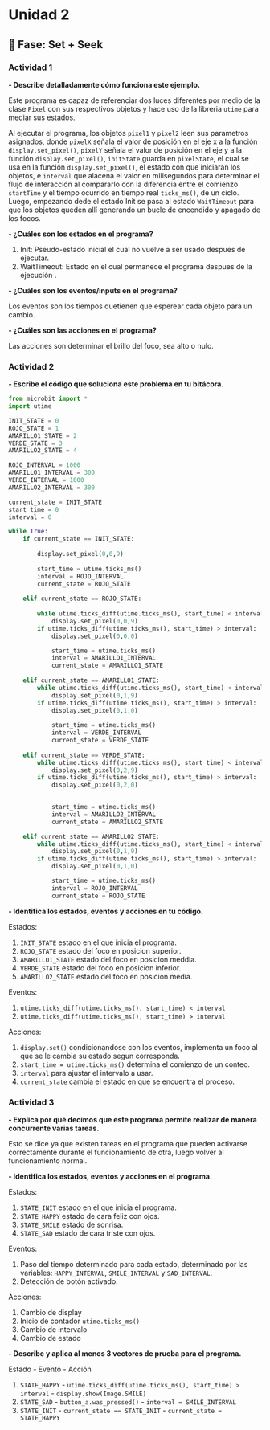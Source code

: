 # Unidad 2

## 🔎 Fase: Set + Seek

### Actividad 1

**- Describe detalladamente cómo funciona este ejemplo.**

Este programa es capaz de referenciar dos luces diferentes por medio de la clase `Pixel` con sus respectivos objetos y hace uso de la libreria `utime` para mediar sus estados. 

Al ejecutar el programa, los objetos `pixel1` y `pixel2` leen sus parametros asignados, donde `pixelX` señala el valor de posición en el eje x a la función `display.set_pixel()`, `pixelY` señala el valor de posición en el eje y a la función `display.set_pixel()`, `initState` guarda en `pixelState`, el cual se usa en la función `display.set_pixel()`, el estado con que iniciarán los objetos, e `interval` que alacena el valor en milisegundos para determinar el flujo de interacción al compararlo con la diferencia entre el comienzo `startTime` y el tiempo ocurrido en tiempo real `ticks_ms()`, de un ciclo. Luego, empezando dede el estado Init se pasa al estado `WaitTimeout` para que los objetos queden allí generando un bucle de encendido y apagado de los focos.

**- ¿Cuáles son los estados en el programa?**

1. Init: Pseudo-estado inicial el cual no vuelve a ser usado despues de ejecutar.
2. WaitTimeout: Estado en el cual permanece el programa despues de la ejecución .

**- ¿Cuáles son los eventos/inputs en el programa?**

Los eventos son los tiempos quetienen que esperear cada objeto para un cambio.

**- ¿Cuáles son las acciones en el programa?**

Las acciones son determinar el brillo del foco, sea alto o nulo.

### Actividad 2

**- Escribe el código que soluciona este problema en tu bitácora.**

```python
from microbit import *
import utime

INIT_STATE = 0
ROJO_STATE = 1
AMARILLO1_STATE = 2
VERDE_STATE = 3
AMARILLO2_STATE = 4

ROJO_INTERVAL = 1000
AMARILLO1_INTERVAL = 300
VERDE_INTERVAL = 1000
AMARILLO2_INTERVAL = 300

current_state = INIT_STATE
start_time = 0
interval = 0

while True:
    if current_state == INIT_STATE:
        
        display.set_pixel(0,0,9)
        
        start_time = utime.ticks_ms()
        interval = ROJO_INTERVAL
        current_state = ROJO_STATE
        
    elif current_state == ROJO_STATE:
        
        while utime.ticks_diff(utime.ticks_ms(), start_time) < interval:
            display.set_pixel(0,0,9)
        if utime.ticks_diff(utime.ticks_ms(), start_time) > interval:
            display.set_pixel(0,0,0)

            start_time = utime.ticks_ms()
            interval = AMARILLO1_INTERVAL
            current_state = AMARILLO1_STATE
            
    elif current_state == AMARILLO1_STATE:
        while utime.ticks_diff(utime.ticks_ms(), start_time) < interval:
            display.set_pixel(0,1,9)
        if utime.ticks_diff(utime.ticks_ms(), start_time) > interval:
            display.set_pixel(0,1,0)
            
            start_time = utime.ticks_ms()
            interval = VERDE_INTERVAL
            current_state = VERDE_STATE
        
    elif current_state == VERDE_STATE:
        while utime.ticks_diff(utime.ticks_ms(), start_time) < interval:
            display.set_pixel(0,2,9)
        if utime.ticks_diff(utime.ticks_ms(), start_time) > interval:
            display.set_pixel(0,2,0)

            
            start_time = utime.ticks_ms()
            interval = AMARILLO2_INTERVAL
            current_state = AMARILLO2_STATE

    elif current_state == AMARILLO2_STATE:
        while utime.ticks_diff(utime.ticks_ms(), start_time) < interval:
            display.set_pixel(0,1,9)
        if utime.ticks_diff(utime.ticks_ms(), start_time) > interval:
            display.set_pixel(0,1,0)

            start_time = utime.ticks_ms()
            interval = ROJO_INTERVAL
            current_state = ROJO_STATE
```

**- Identifica los estados, eventos y acciones en tu código.**

Estados:
1. `INIT_STATE` estado en el que inicia el programa.
2. `ROJO_STATE` estado del foco en posicion superior.
3. `AMARILLO1_STATE` estado del foco en posicion meddia.
4. `VERDE_STATE` estado del foco en posicion inferior.
5. `AMARILLO2_STATE` estado del foco en posicion media.

Eventos:
1. `utime.ticks_diff(utime.ticks_ms(), start_time) < interval` 
2. `utime.ticks_diff(utime.ticks_ms(), start_time) > interval`

Acciones:
1. `display.set()` condicionandose con los eventos, implementa un foco al que se le cambia su estado segun corresponda.
2. `start_time = utime.ticks_ms()` determina el comienzo de un conteo.
3. `interval` para ajustar el intervalo a usar.
4. `current_state` cambia el estado en que se encuentra el proceso.

### Actividad 3

**- Explica por qué decimos que este programa permite realizar de manera concurrente varias tareas.**

Esto se dice ya que existen tareas en el programa que pueden activarse correctamente durante el funcionamiento de otra, luego volver al funcionamiento normal.

**- Identifica los estados, eventos y acciones en el programa.**

Estados: 
1. `STATE_INIT` estado en el que inicia el programa.
2. `STATE_HAPPY` estado de cara feliz con ojos.
3. `STATE_SMILE` estado de sonrisa.
4. `STATE_SAD` estado de cara triste con ojos.

Eventos:
1. Paso del tiempo determinado para cada estado, determinado por las variables: `HAPPY_INTERVAL`, `SMILE_INTERVAL` y `SAD_INTERVAL`.
2. Detección de botón activado.

Acciones:
1. Cambio de display
2. Inicio de contador `utime.ticks_ms()`
3. Cambio de intervalo
4. Cambio de estado

**- Describe y aplica al menos 3 vectores de prueba para el programa.**

Estado - Evento - Acción

1. `STATE_HAPPY` - `utime.ticks_diff(utime.ticks_ms(), start_time) > interval` - `display.show(Image.SMILE)`
2. `STATE_SAD` - `button_a.was_pressed()` - `interval = SMILE_INTERVAL`
3. `STATE_INIT` - `current_state == STATE_INIT` - `current_state = STATE_HAPPY`

